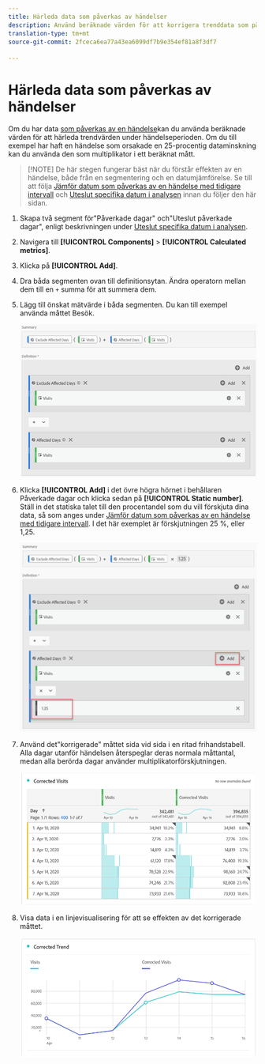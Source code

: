 ```yaml
---
title: Härleda data som påverkas av händelser
description: Använd beräknade värden för att korrigera trenddata som påverkas av en händelse.
translation-type: tm+mt
source-git-commit: 2fceca6ea77a43ea6099df7b9e354ef81a8f3df7

---
```



# Härleda data som påverkas av händelser

Om du har data [som påverkas av en händelse](overview.md)kan du använda beräknade värden för att härleda trendvärden under händelseperioden. Om du till exempel har haft en händelse som orsakade en 25-procentig dataminskning kan du använda den som multiplikator i ett beräknat mått.

>[!NOTE] De här stegen fungerar bäst när du förstår effekten av en händelse, både från en segmentering och en datumjämförelse. Se till att följa [Jämför datum som påverkas av en händelse med tidigare intervall](compare-dates.md) och [Uteslut specifika datum i analysen](segments.md) innan du följer den här sidan.

1. Skapa två segment för&quot;Påverkade dagar&quot; och&quot;Uteslut påverkade dagar&quot;, enligt beskrivningen under [Uteslut specifika datum i analysen](segments.md).
2. Navigera till **[!UICONTROL Components]** > **[!UICONTROL Calculated metrics]**.
3. Klicka på **[!UICONTROL Add]**.
4. Dra båda segmenten ovan till definitionsytan. Ändra operatorn mellan dem till en `+` summa för att summera dem.
5. Lägg till önskat mätvärde i båda segmenten. Du kan till exempel använda måttet Besök.

   ![Segmentbyggare](assets/event_segment_builder.png)

6. Klicka **[!UICONTROL Add]** i det övre högra hörnet i behållaren Påverkade dagar och klicka sedan på **[!UICONTROL Static number]**. Ställ in det statiska talet till den procentandel som du vill förskjuta dina data, så som anges under [Jämför datum som påverkas av en händelse med tidigare intervall](compare-dates.md). I det här exemplet är förskjutningen 25 %, eller 1,25.

   ![Statiskt nummer](assets/event_static_number.png)

7. Använd det&quot;korrigerade&quot; måttet sida vid sida i en ritad frihandstabell. Alla dagar utanför händelsen återspeglar deras normala måttantal, medan alla berörda dagar använder multiplikatorförskjutningen.

   ![Korrigerat mätvärde](assets/event_corrected.png)

8. Visa data i en linjevisualisering för att se effekten av det korrigerade måttet.

   ![Korrigerad rad](assets/event_line.png)

